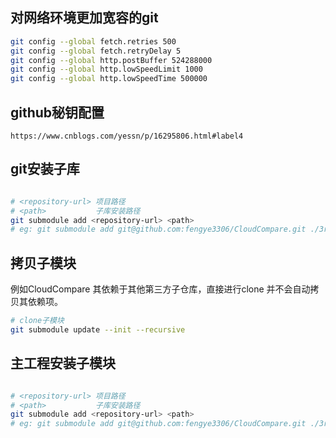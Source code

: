


## 对网络环境更加宽容的git

```bash
git config --global fetch.retries 500
git config --global fetch.retryDelay 5
git config --global http.postBuffer 524288000
git config --global http.lowSpeedLimit 1000
git config --global http.lowSpeedTime 500000
```

## github秘钥配置

```Link
https://www.cnblogs.com/yessn/p/16295806.html#label4   
```



## git安装子库

```bash

# <repository-url> 项目路径
# <path>           子库安装路径
git submodule add <repository-url> <path>
# eg: git submodule add git@github.com:fengye3306/CloudCompare.git ./3rdparty/CloudCompare
```



## 拷贝子模块

例如CloudCompare 其依赖于其他第三方子仓库，直接进行clone 并不会自动拷贝其依赖项。  

```bash
# clone子模块
git submodule update --init --recursive
```

## 主工程安装子模块

```bash

# <repository-url> 项目路径
# <path>           子库安装路径
git submodule add <repository-url> <path>
# eg: git submodule add git@github.com:fengye3306/CloudCompare.git ./3rdparty/CloudCompare
```

